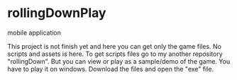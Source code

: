 # rollingDownPlay
mobile application

This project is not finish yet and here you can get only the game files. No scripts and assets is here. 
To get scripts files go to my another repository "rollingDown". 
But you can view or play as a sample/demo of the game. 
You have to play it on windows. Download the files and open the "exe" file.
